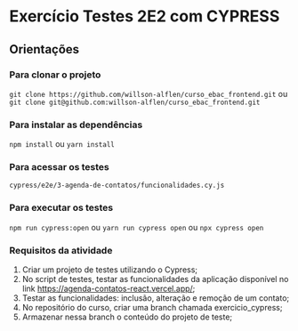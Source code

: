 # Exercício Testes 2E2 com CYPRESS

## Orientações
### Para clonar o projeto
`git clone https://github.com/willson-alflen/curso_ebac_frontend.git` ou <br />
`git clone git@github.com:willson-alflen/curso_ebac_frontend.git`

### Para instalar as dependências
`npm install` ou `yarn install`

### Para acessar os testes
`cypress/e2e/3-agenda-de-contatos/funcionalidades.cy.js`

### Para executar os testes
`npm run cypress:open` ou `yarn run cypress open` ou `npx cypress open`

### Requisitos da atividade
1) Criar um projeto de testes utilizando o Cypress;
2) No script de testes, testar as funcionalidades da aplicação disponível no link https://agenda-contatos-react.vercel.app/;
3) Testar as funcionalidades: inclusão, alteração e remoção de um contato;
4) No repositório do curso, criar uma branch chamada exercicio_cypress;
5) Armazenar nessa branch o conteúdo do projeto de teste;

